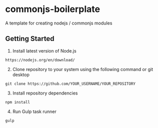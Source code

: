 # commonjs-boilerplate

A template for creating nodejs / commonjs modules

## Getting Started

1. Install latest version of Node.js

```
https://nodejs.org/en/download/
```

2. Clone repository to your system using the following command or git desktop

```
git clone https://github.com/YOUR_USERNAME/YOUR_REPOSITORY
```

3. Install repository dependencies

```
npm install
```

4. Run Gulp task runner

```
gulp
```
